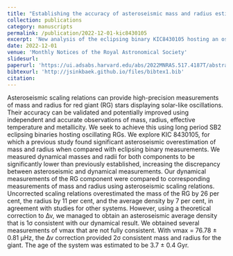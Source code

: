 ```yaml
---
title: "Establishing the accuracy of asteroseismic mass and radius estimates of giant stars - II. Revised stellar masses and radii for KIC 8430105"
collection: publications
category: manuscripts
permalink: /publication/2022-12-01-kic8430105
excerpt: 'New analysis of the eclipsing binary KIC8430105 hosting an oscillating red giant.'
date: 2022-12-01
venue: 'Monthly Notices of the Royal Astronomical Society'
slidesurl: 
paperurl: 'https://ui.adsabs.harvard.edu/abs/2022MNRAS.517.4187T/abstract'
bibtexurl: 'http://jsinkbaek.github.io/files/bibtex1.bib'
citation: 
---
```

Asteroseismic scaling relations can provide high-precision measurements of mass and radius for red giant (RG) stars displaying solar-like oscillations. Their accuracy can be validated and potentially improved using independent and accurate observations of mass, radius, effective temperature and metallicity. We seek to achieve this using long period SB2 eclipsing binaries hosting oscillating RGs. We explore KIC 8430105, for which a previous study found significant asteroseismic overestimation of mass and radius when compared with eclipsing binary measurements. We measured dynamical masses and radii for both components to be significantly lower than previously established, increasing the discrepancy between asteroseismic and dynamical measurements. Our dynamical measurements of the RG component were compared to corresponding measurements of mass and radius using asteroseismic scaling relations. Uncorrected scaling relations overestimated the mass of the RG by 26 per cent, the radius by 11 per cent, and the average density by 7 per cent, in agreement with studies for other systems. However, using a theoretical correction to Δν, we managed to obtain an asteroseismic average density that is 1σ consistent with our dynamical result. We obtained several measurements of νmax that are not fully consistent. With νmax = 76.78 ± 0.81 μHz, the Δν correction provided 2σ consistent mass and radius for the giant. The age of the system was estimated to be 3.7 ± 0.4 Gyr. 
